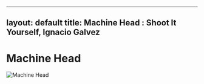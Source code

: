 
---
layout: default
title: Machine Head : Shoot It Yourself, Ignacio Galvez
---

# Machine Head

![Machine Head](http://assets.farmhouse.co/publishing/1-shoot-it-yourself/images/machine-head-1.jpg)
